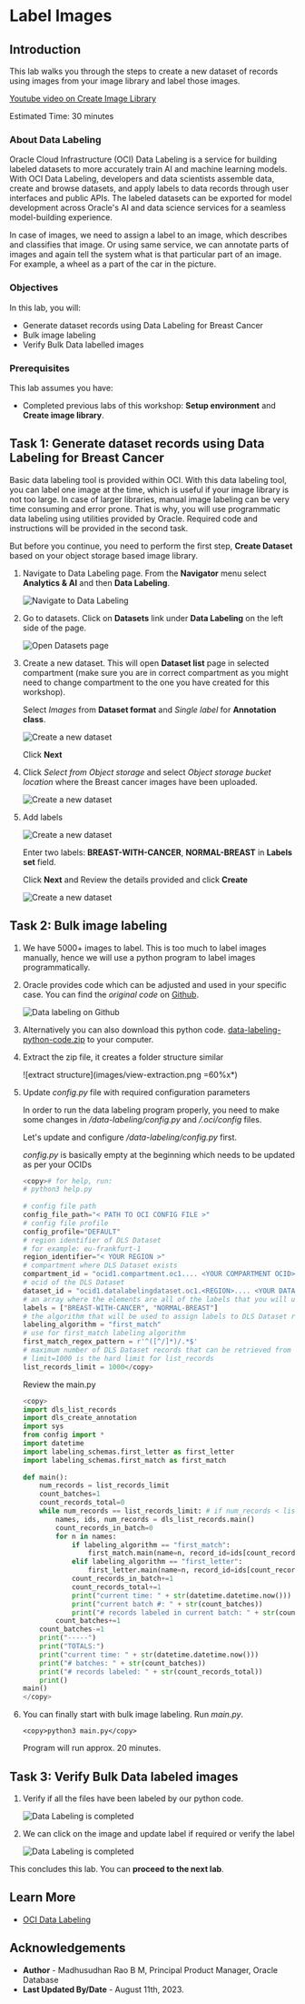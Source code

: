 # Label Images

## Introduction

This lab walks you through the steps to create a new dataset of records using images from your image library and label those images.

[Youtube video on Create Image Library](youtube:Y3xsaFSwRmA:large)

Estimated Time: 30 minutes

### About Data Labeling

Oracle Cloud Infrastructure (OCI) Data Labeling is a service for building labeled datasets to more accurately train AI and machine learning models. With OCI Data Labeling, developers and data scientists assemble data, create and browse datasets, and apply labels to data records through user interfaces and public APIs. The labeled datasets can be exported for model development across Oracle's AI and data science services for a seamless model-building experience.

In case of images, we need to assign a label to an image, which describes and classifies that image. Or using same service, we can annotate parts of images and again tell the system what is that particular part of an image. For example, a wheel as a part of the car in the picture.

### Objectives

In this lab, you will:

* Generate dataset records using Data Labeling for Breast Cancer
* Bulk image labeling
* Verify Bulk Data labelled images

### Prerequisites

This lab assumes you have:

* Completed previous labs of this workshop: **Setup environment** and **Create image library**.

## Task 1: Generate dataset records using Data Labeling for Breast Cancer

Basic data labeling tool is provided within OCI. With this data labeling tool, you can label one image at the time, which is useful if your image library is not too large. In case of larger libraries, manual image labeling can be very time consuming and error prone. That is why, you will use programmatic data labeling using utilities provided by Oracle. Required code and instructions will be provided in the second task.

But before you continue, you need to perform the first step, **Create Dataset** based on your object storage based image library.

   1. Navigate to Data Labeling page. From the **Navigator** menu select **Analytics & AI** and then **Data Labeling**.

       ![Navigate to Data Labeling](images/data-label.png " ")

   2. Go to datasets. Click on **Datasets** link under **Data Labeling** on the left side of the page.

       ![Open Datasets page](images/open-datasets-page.png " ")

   3. Create a new dataset. This will open **Dataset list** page in selected compartment (make sure you are in correct compartment as you might need to change compartment to the one you have created for this workshop).   
  
       Select *Images* from **Dataset format** and *Single label* for **Annotation class**.
 
       ![Create a new dataset](images/create-bc-dataset.png " ") 

       Click **Next**
  
   4. Click *Select from Object storage* and select *Object storage bucket location* where the Breast cancer images have been uploaded.
  
       ![Create a new dataset](images/create-bc-dataset-2.png " ")
  
   5. Add labels

       ![Create a new dataset](images/create-bc-dataset-3.png " ")

       Enter two labels: **BREAST\-WITH\-CANCER**, **NORMAL\-BREAST** in **Labels set** field.

       Click **Next** and Review the details provided and click **Create**
 
       ![Create a new dataset](images/create-bc-dataset-4.png " ")
 
## Task 2: Bulk image labeling

   1. We have 5000+ images to label. This is too much to label images manually, hence we will use a python program to label images programmatically.

   2. Oracle provides code which can be adjusted and used in your specific case. You can find the *original code* on [Github](https://github.com/oracle-samples/oci-data-science-ai-samples/tree/master/data_labeling_examples).

       ![Data labeling on Github](images/data-labeling-examples.png " ")

   3. Alternatively you can also download this python code. [data-labeling-python-code.zip](https://objectstorage.us-ashburn-1.oraclecloud.com/p/b1_vZe_9llVqw_oTDq-SQyRrkDshcuABTHc6QuUDG984jfUi0mbk5x7pOZ7mPDPh/n/c4u04/b/livelabsfiles/o/partner-solutions/oas-and-vision/lab2.zip) to your computer.

   4. Extract the zip file, it creates a folder structure similar 

       ![extract structure](images/view-extraction.png =60%x*)
 
   5. Update *config.py* file with required configuration parameters

       In order to run the data labeling program properly, you need to make some changes in */data-labeling/config.py* and */.oci/config* files.
   
       Let's update and configure */data-labeling/config.py* first.
   
       *config.py* is basically empty at the beginning which needs to be updated as per your OCIDs
   
       ```python
       <copy># for help, run:
       # python3 help.py
   
       # config file path
       config_file_path="< PATH TO OCI CONFIG FILE >"
       # config file profile
       config_profile="DEFAULT"
       # region identifier of DLS Dataset
       # for example: eu-frankfurt-1
       region_identifier="< YOUR REGION >"
       # compartment where DLS Dataset exists
       compartment_id = "ocid1.compartment.oc1.... <YOUR COMPARTMENT OCID> ..."
       # ocid of the DLS Dataset
       dataset_id = "ocid1.datalabelingdataset.oc1.<REGION>.... <YOUR DATASET OCID> ..."
       # an array where the elements are all of the labels that you will use to annotate records in your DLS Dataset with. Each element is a separate label.
       labels = ["BREAST-WITH-CANCER", "NORMAL-BREAST"]
       # the algorithm that will be used to assign labels to DLS Dataset records
       labeling_algorithm = "first_match"
       # use for first_match labeling algorithm
       first_match_regex_pattern = r'^([^/]*)/.*$'
       # maximum number of DLS Dataset records that can be retrieved from the list_records API operation for labeling
       # limit=1000 is the hard limit for list_records
       list_records_limit = 1000</copy>
       ``` 
       Review the main.py  
   
       ```python
       <copy>
       import dls_list_records
       import dls_create_annotation
       import sys
       from config import *
       import datetime
       import labeling_schemas.first_letter as first_letter
       import labeling_schemas.first_match as first_match
   
       def main():
           num_records = list_records_limit
           count_batches=1
           count_records_total=0
           while num_records == list_records_limit: # if num_records < list_records_limit, that would indicate the last loop i.e. batch
               names, ids, num_records = dls_list_records.main()
               count_records_in_batch=0
               for n in names:
                   if labeling_algorithm == "first_match":
                       first_match.main(name=n, record_id=ids[count_records_in_batch])
                   elif labeling_algorithm == "first_letter":
                       first_letter.main(name=n, record_id=ids[count_records_in_batch])
                   count_records_in_batch+=1
                   count_records_total+=1
                   print("current time: " + str(datetime.datetime.now()))
                   print("current batch #: " + str(count_batches))
                   print("# records labeled in current batch: " + str(count_records_in_batch))
               count_batches+=1
           count_batches-=1
           print("-----")
           print("TOTALS:")
           print("current time: " + str(datetime.datetime.now()))
           print("# batches: " + str(count_batches))
           print("# records labeled: " + str(count_records_total))
           print()
       main()
       </copy>
       ``` 
   
   6. You can finally start with bulk image labeling. Run *main.py*.

       ```text
       <copy>python3 main.py</copy>
       ```
   
       Program will run approx. 20 minutes.
  
## Task 3: Verify Bulk Data labeled images

   1. Verify if all the files have been labeled by our python code.

        ![Data Labeling is completed](images/verify-bulklabel.png " ")

   2. We can click on the image and update label if required or verify the label

        ![Data Labeling is completed](images/normal-label.png " ")
  
This concludes this lab. You can **proceed to the next lab**.

## Learn More

* [OCI Data Labeling](https://docs.oracle.com/en-us/iaas/data-labeling/data-labeling/using/home.htm)
 
## Acknowledgements
* **Author** - Madhusudhan Rao B M, Principal Product Manager, Oracle Database
* **Last Updated By/Date** - August 11th, 2023.